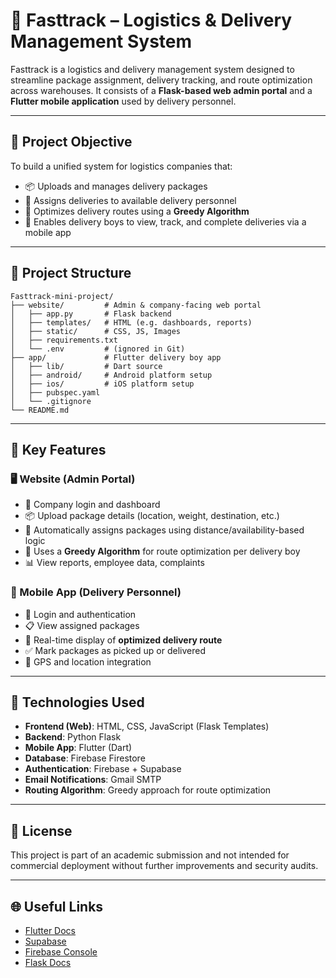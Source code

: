# 🚚 Fasttrack – Logistics & Delivery Management System

Fasttrack is a logistics and delivery management system designed to streamline package assignment, delivery tracking, and route optimization across warehouses. It consists of a **Flask-based web admin portal** and a **Flutter mobile application** used by delivery personnel.

---

## 🎯 Project Objective

To build a unified system for logistics companies that:
- 📦 Uploads and manages delivery packages
- 🚴 Assigns deliveries to available delivery personnel
- 📍 Optimizes delivery routes using a **Greedy Algorithm**
- 📱 Enables delivery boys to view, track, and complete deliveries via a mobile app

---

## 📁 Project Structure

```
Fasttrack-mini-project/
├── website/         # Admin & company-facing web portal
│   ├── app.py       # Flask backend
│   ├── templates/   # HTML (e.g. dashboards, reports)
│   ├── static/      # CSS, JS, Images
│   ├── requirements.txt
│   └── .env         # (ignored in Git)
├── app/             # Flutter delivery boy app
│   ├── lib/         # Dart source
│   ├── android/     # Android platform setup
│   ├── ios/         # iOS platform setup
│   ├── pubspec.yaml
│   └── .gitignore
└── README.md
```

---

## 🧠 Key Features

### 🖥️ Website (Admin Portal)
- 🏢 Company login and dashboard
- 📦 Upload package details (location, weight, destination, etc.)
- 🤖 Automatically assigns packages using distance/availability-based logic
- 🧠 Uses a **Greedy Algorithm** for route optimization per delivery boy
- 📊 View reports, employee data, complaints

### 📱 Mobile App (Delivery Personnel)
- 🔐 Login and authentication
- 📋 View assigned packages
- 📌 Real-time display of **optimized delivery route**
- ✅ Mark packages as picked up or delivered
- 📍 GPS and location integration

---

## 🔐 Technologies Used

- **Frontend (Web)**: HTML, CSS, JavaScript (Flask Templates)
- **Backend**: Python Flask
- **Mobile App**: Flutter (Dart)
- **Database**: Firebase Firestore
- **Authentication**: Firebase + Supabase
- **Email Notifications**: Gmail SMTP
- **Routing Algorithm**: Greedy approach for route optimization

---

## 📄 License

This project is part of an academic submission and not intended for commercial deployment without further improvements and security audits.

---

## 🌐 Useful Links

- [Flutter Docs](https://flutter.dev/docs)
- [Supabase](https://supabase.com/)
- [Firebase Console](https://console.firebase.google.com/)
- [Flask Docs](https://flask.palletsprojects.com/)
